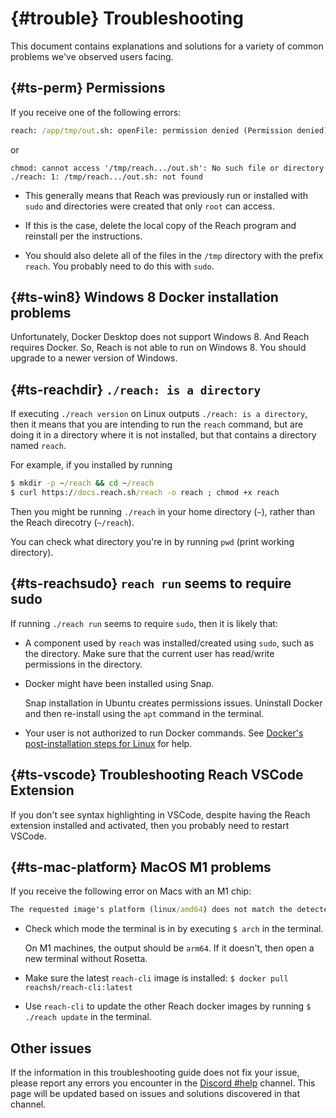 # {#trouble} Troubleshooting

This document contains explanations and solutions for a variety of common
problems we've observed users facing.

## {#ts-perm} Permissions

If you receive one of the following errors:

```cmd
reach: /app/tmp/out.sh: openFile: permission denied (Permission denied)
```

or

```
chmod: cannot access '/tmp/reach.../out.sh': No such file or directory
./reach: 1: /tmp/reach.../out.sh: not found
```

* This generally means that Reach was previously run or installed with `sudo` and directories were created that only `root` can access.

* If this is the case, delete the local copy of the Reach program and reinstall per the instructions.

* You should also delete all of the files in the `/tmp` directory with the
  prefix `reach`.
  You probably need to do this with `sudo`.

## {#ts-win8} Windows 8 Docker installation problems

Unfortunately, Docker Desktop does not support Windows 8.
And Reach requires Docker.
So, Reach is not able to run on Windows 8.
You should upgrade to a newer version of Windows.

## {#ts-reachdir} `./reach: is a directory`

If executing `./reach version` on Linux outputs `./reach: is a directory`, then
it means that you are intending to run the `reach` command, but are doing it in
a directory where it is not installed, but that contains a directory named
`reach`.

For example, if you installed by running
```cmd
$ mkdir -p ~/reach && cd ~/reach
$ curl https://docs.reach.sh/reach -o reach ; chmod +x reach
```

Then you might be running `./reach` in your home directory (`~`), rather than
the Reach direcotry (`~/reach`).

You can check what directory you're in by running `pwd` (print working
directory).

## {#ts-reachsudo} `reach run` seems to require sudo

If running `./reach run` seems to require `sudo`, then it is likely that:

* A component used by `reach` was installed/created using `sudo`, such as the directory. Make sure that the current user has read/write permissions in the directory.

* Docker might have been installed using Snap.

  Snap installation in Ubuntu creates permissions issues.
  Uninstall Docker and then re-install using the `apt` command in the terminal.

* Your user is not authorized to run Docker commands.
  See [Docker's post-installation steps for Linux](https://docs.docker.com/engine/install/linux-postinstall/) for help.

## {#ts-vscode} Troubleshooting Reach VSCode Extension

If you don't see syntax highlighting in VSCode, despite having the Reach extension installed and activated, then you probably need to restart VSCode.

## {#ts-mac-platform} MacOS M1 problems

If you receive the following error on Macs with an M1 chip:

``` cmd
The requested image's platform (linux/amd64) does not match the detected host platform (linux/arm64/v8) and no specific platform was requested`
```

* Check which mode the terminal is in by executing `$ arch` in the terminal.

  On M1 machines, the output should be `arm64`.
  If it doesn't, then open a new terminal without Rosetta.

* Make sure the latest `reach-cli` image is installed: `$ docker pull reachsh/reach-cli:latest`

* Use `reach-cli` to update the other Reach docker images by running `$ ./reach update` in the terminal.

## Other issues

If the information in this troubleshooting guide does not fix your issue, please report any errors you encounter in the [Discord #help](https://discord.com/channels/628402598663290882/749639931399241792) channel.
This page will be updated based on issues and solutions discovered in that channel.
